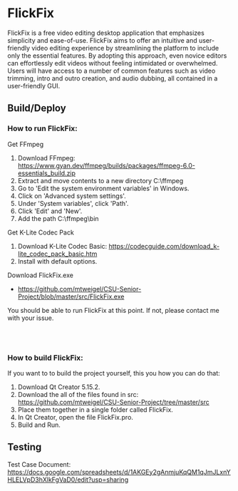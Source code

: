 # FlickFix

FlickFix is a free video editing desktop application that emphasizes simplicity and ease-of-use. FlickFix aims to offer an intuitive and user-friendly video editing experience by streamlining the platform to include only the essential features. By adopting this approach, even novice editors can effortlessly edit videos without feeling intimidated or overwhelmed. Users will have access to a number of common features such as video trimming, intro and outro creation, and audio dubbing, all contained in a user-friendly GUI.

## Build/Deploy

### How to run FlickFix:

Get FFmpeg
1. Download FFmpeg: https://www.gyan.dev/ffmpeg/builds/packages/ffmpeg-6.0-essentials_build.zip
2. Extract and move contents to a new directory C:\ffmpeg
3. Go to 'Edit the system environment variables' in Windows.
4. Click on 'Advanced system settings'.
5. Under 'System variables', click 'Path'.
6. Click 'Edit' and 'New'.
7. Add the path C:\ffmpeg\bin

Get K-Lite Codec Pack
1. Download K-Lite Codec Basic: https://codecguide.com/download_k-lite_codec_pack_basic.htm
2. Install with default options.

Download FlickFix.exe
- https://github.com/mtweigel/CSU-Senior-Project/blob/master/src/FlickFix.exe

You should be able to run FlickFix at this point. If not, please contact me with your issue.

<br><br>

### How to build FlickFix:
If you want to to build the project yourself, this you how you can do that:
1. Download Qt Creator 5.15.2.
2. Download the all of the files found in src: https://github.com/mtweigel/CSU-Senior-Project/tree/master/src
3. Place them together in a single folder called FlickFix.
4. In Qt Creator, open the file FlickFix.pro.
5. Build and Run.

## Testing

Test Case Document: https://docs.google.com/spreadsheets/d/1AKGEy2gAnmjuKqQM1qJmJLxnYHLELVpD3hXlkFgVaD0/edit?usp=sharing

